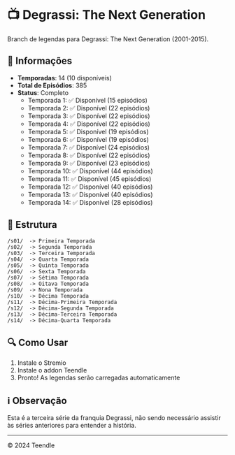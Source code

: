 # 📺 Degrassi: The Next Generation

Branch de legendas para Degrassi: The Next Generation (2001-2015).

## 📝 Informações

- **Temporadas**: 14 (10 disponíveis)
- **Total de Episódios**: 385
- **Status**: Completo
  - Temporada 1: ✅ Disponível (15 episódios)
  - Temporada 2: ✅ Disponível (22 episódios)
  - Temporada 3: ✅ Disponível (22 episódios)
  - Temporada 4: ✅ Disponível (22 episódios)
  - Temporada 5: ✅ Disponível (19 episódios)
  - Temporada 6: ✅ Disponível (19 episódios)
  - Temporada 7: ✅ Disponível (24 episódios)
  - Temporada 8: ✅ Disponível (22 episódios)
  - Temporada 9: ✅ Disponível (23 episódios)
  - Temporada 10: ✅ Disponível (44 episódios)
  - Temporada 11: ✅ Disponível (45 episódios)
  - Temporada 12: ✅ Disponível (40 episódios)
  - Temporada 13: ✅ Disponível (40 episódios)
  - Temporada 14: ✅ Disponível (28 episódios)

## 📂 Estrutura

```
/s01/  -> Primeira Temporada 
/s02/  -> Segunda Temporada
/s03/  -> Terceira Temporada
/s04/  -> Quarta Temporada
/s05/  -> Quinta Temporada
/s06/  -> Sexta Temporada
/s07/  -> Sétima Temporada
/s08/  -> Oitava Temporada
/s09/  -> Nona Temporada
/s10/  -> Décima Temporada
/s11/  -> Décima-Primeira Temporada
/s12/  -> Décima-Segunda Temporada
/s13/  -> Décima-Terceira Temporada
/s14/  -> Décima-Quarta Temporada
```

## 🔍 Como Usar

1. Instale o Stremio
2. Instale o addon Teendle
3. Pronto! As legendas serão carregadas automaticamente

## ℹ️ Observação

Esta é a terceira série da franquia Degrassi, não sendo necessário assistir às séries anteriores para entender a história.

---

© 2024 Teendle